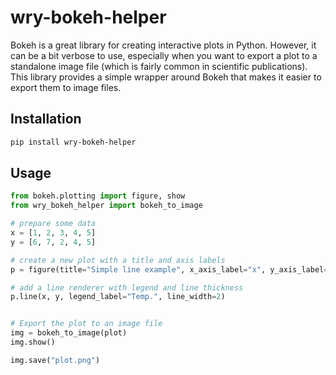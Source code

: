 # wry-bokeh-helper

Bokeh is a great library for creating interactive plots in Python. However, it can be a bit verbose to use, especially when you want to export a plot to a standalone image file (which is fairly common in scientific publications). This library provides a simple wrapper around Bokeh that makes it easier to export them to image files.

## Installation

```bash
pip install wry-bokeh-helper
```

## Usage

```python
from bokeh.plotting import figure, show
from wry_bokeh_helper import bokeh_to_image

# prepare some data
x = [1, 2, 3, 4, 5]
y = [6, 7, 2, 4, 5]

# create a new plot with a title and axis labels
p = figure(title="Simple line example", x_axis_label="x", y_axis_label="y")

# add a line renderer with legend and line thickness
p.line(x, y, legend_label="Temp.", line_width=2)


# Export the plot to an image file
img = bokeh_to_image(plot)
img.show()

img.save("plot.png")
```
